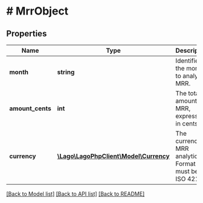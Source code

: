 # # MrrObject

## Properties

Name | Type | Description | Notes
------------ | ------------- | ------------- | -------------
**month** | **string** | Identifies the month to analyze MRR. |
**amount_cents** | **int** | The total amount of MRR, expressed in cents. |
**currency** | [**\Lago\LagoPhpClient\Model\Currency**](Currency.md) | The currency of MRR analytics. Format must be ISO 4217. |

[[Back to Model list]](../../README.md#models) [[Back to API list]](../../README.md#endpoints) [[Back to README]](../../README.md)
